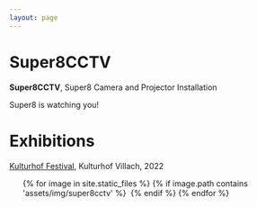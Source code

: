 ```yaml
---
layout: page
---
```


# Super8CCTV

<strong><b>Super8CCTV</b></strong>, Super8 Camera and Projector Installation

Super8 is watching you!

# Exhibitions

<a href="https://kulturhofvillach.at/events/2022/2022-09-02_festival/Kulturhofkeller" rel="noopener noreferrer" target="_blank"> Kulturhof Festival</a>, Kulturhof Villach, 2022<br>


<ul>
{% for image in site.static_files %}
    {% if image.path contains 'assets/img/super8cctv' %}
<a class="img" href="{{ image.path }}"><img title="" src="{{ image.path }}"/></a>
    {% endif %}
{% endfor %}
</ul>